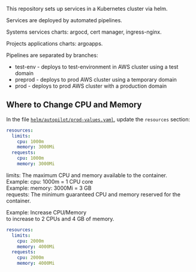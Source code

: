 This repository sets up services in a Kubernetes cluster via helm.

Services are deployed by automated pipelines.

Systems services charts: argocd, cert manager, ingress-nginx.

Projects applications charts: argoapps.

Pipelines are separated by branches:
- test-env - deploys to test-environment in AWS cluster using a test domain
- preprod - deploys to prod AWS cluster using a temporary domain
- prod - deploys to prod AWS cluster with a production domain

## Where to Change CPU and Memory

In the file [`helm/autopilot/prod-values.yaml`](./helm/autopilot/prod-values.yaml), update the `resources` section:

```yaml
resources:
  limits:
    cpu: 1000m
    memory: 3000Mi
  requests:
    cpu: 1000m
    memory: 3000Mi

```
limits: The maximum CPU and memory available to the container.  
Example: cpu: 1000m = 1 CPU core  
Example: memory: 3000Mi = 3 GB  
requests: The minimum guaranteed CPU and memory reserved for the container.  

Example: Increase CPU/Memory  
to increase to 2 CPUs and 4 GB of memory.

```yaml
resources:
  limits:
    cpu: 2000m
    memory: 4000Mi
  requests:
    cpu: 2000m
    memory: 4000Mi
